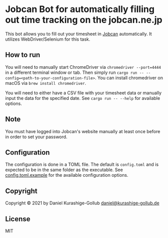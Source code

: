 # Jobcan Bot for automatically filling out time tracking on the jobcan.ne.jp

This bot allows you to fill out your timesheet in [Jobcan](https://jobcan.ne.jp/) automatically.
It utilizes WebDriver/Selenium for this task.

## How to run

You will need to manually start ChromeDriver via `chromedriver --port=4444` in a different terminal window or tab.
Then simply run `cargo run -- --config=<path-to-your-configuration-file>`. You can install chromedriver on macOS
via `brew install chromedriver`.

You will need to either have a CSV file with your timesheet data or manually input the data for the specified date.
See `cargo run -- --help` for available options.

## Note

You must have logged into Jobcan's website manually at least once before in order to set your password.

## Configuration

The configuration is done in a TOML file. The default is `config.toml` and is expected to be in the same folder as the executable. See [config.toml.example](config.toml.example) for the available configuration options.

## Copyright

Copyright ©️ 2021 by Daniel Kurashige-Gollub <daniel@kurashige-gollub.de>

## License

MIT
